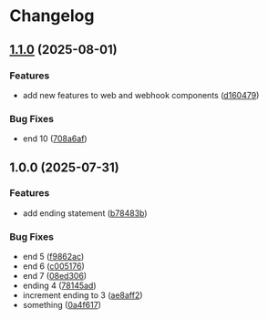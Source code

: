 # Changelog

## [1.1.0](https://github.com/thanadolps/rps/compare/demo-typescript-app/v1.0.0...demo-typescript-app/v1.1.0) (2025-08-01)


### Features

* add new features to web and webhook components ([d160479](https://github.com/thanadolps/rps/commit/d160479b6426d5c4d1f24f025012b063f39887b7))


### Bug Fixes

* end 10 ([708a6af](https://github.com/thanadolps/rps/commit/708a6afa66385b32368d07b05bf55c4e201790fc))

## 1.0.0 (2025-07-31)

### Features

- add ending statement ([b78483b](https://github.com/thanadolps/rps/commit/b78483b9574e56b01736788518c248729dfd50ae))

### Bug Fixes

- end 5 ([f9862ac](https://github.com/thanadolps/rps/commit/f9862ac45c79dad8b63bc75c4066c5e45dd9f465))
- end 6 ([c005176](https://github.com/thanadolps/rps/commit/c0051763be19c2029d9f7cbdb4c1c628b7ef559c))
- end 7 ([08ed306](https://github.com/thanadolps/rps/commit/08ed306997cd94c636d3392e5bb9a75380e19c4c))
- ending 4 ([78145ad](https://github.com/thanadolps/rps/commit/78145adf346cadf83ca23b7930328e464d999ce9))
- increment ending to 3 ([ae8aff2](https://github.com/thanadolps/rps/commit/ae8aff2f3e9b560b32935ae5cd7920154385c934))
- something ([0a4f617](https://github.com/thanadolps/rps/commit/0a4f617062bd5f4560e47c4e808c108efb0e4f26))
